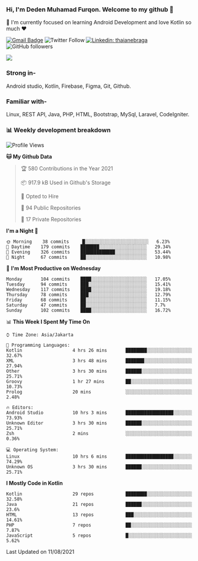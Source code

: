 ### Hi, I'm Deden Muhamad Furqon. Welcome to my github 👋

<!--
**furqoncreative/furqoncreative** is a ✨ _special_ ✨ repository because its `README.md` (this file) appears on your GitHub profile.

Here are some ideas to get you started:

- 🔭 I’m currently working on ...
- 👯 I’m looking to collaborate on ...
- 🤔 I’m looking for help with ...
- 💬 Ask me about ...
- 📫 How to reach me: ...
- 😄 Pronouns: ...
- ⚡ Fun fact: ...
-->

  🌱 I'm currently focused on learning Android Development and love Kotlin so much ❤ 

[![Gmail Badge](https://img.shields.io/badge/-furqoncreative24@gmail.com-c14438?style=flat-square&logo=Gmail&logoColor=white&link=mailto:furqoncreative24@gmail.com)](mailto:furqoncreative24@gmail.com)
![Twitter Follow](https://img.shields.io/twitter/follow/furqoncreative?label=Follow)
[![Linkedin: thaianebraga](https://img.shields.io/badge/-Deden_Muhamad_Furqon-blue?style=flat-square&logo=Linkedin&logoColor=white&link=https://www.linkedin.com/in/anmol-p-singh/)](https://www.linkedin.com/in/furqoncreative/)
![GitHub followers](https://img.shields.io/github/followers/furqoncreative?label=Follow&style=social)

<!--![Waka Readme](https://github.com/furqoncreative/furqoncreative/workflows/Waka%20Readme/badge.svg)-->

   <img src="https://github-readme-stats.sera5-dev.vercel.app/api?username=furqoncreative&hide=stars&show_icons=true&count_private=true&include_all_commits=true&title_color=#008080&icon_color=#008080&hide_border=true" width="">

### Strong in-

Android studio, Kotlin, Firebase, Figma, Git, Github.

### Familiar with-
Linux, REST API, Java, PHP, HTML, Bootstrap, MySql, Laravel, CodeIgniter.

### 📊 Weekly development breakdown

<!--START_SECTION:waka-->
![Profile Views](http://img.shields.io/badge/Profile%20Views-1-blue)

**🐱 My Github Data** 

> 🏆 580 Contributions in the Year 2021
 > 
> 📦 917.9 kB Used in Github's Storage 
 > 
> 💼 Opted to Hire
 > 
> 📜 94 Public Repositories 
 > 
> 🔑 17 Private Repositories  
 > 
**I'm a Night 🦉** 

```text
🌞 Morning    38 commits     █░░░░░░░░░░░░░░░░░░░░░░░░   6.23% 
🌆 Daytime    179 commits    ███████░░░░░░░░░░░░░░░░░░   29.34% 
🌃 Evening    326 commits    █████████████░░░░░░░░░░░░   53.44% 
🌙 Night      67 commits     ██░░░░░░░░░░░░░░░░░░░░░░░   10.98%

```
📅 **I'm Most Productive on Wednesday** 

```text
Monday       104 commits    ████░░░░░░░░░░░░░░░░░░░░░   17.05% 
Tuesday      94 commits     ███░░░░░░░░░░░░░░░░░░░░░░   15.41% 
Wednesday    117 commits    ████░░░░░░░░░░░░░░░░░░░░░   19.18% 
Thursday     78 commits     ███░░░░░░░░░░░░░░░░░░░░░░   12.79% 
Friday       68 commits     ██░░░░░░░░░░░░░░░░░░░░░░░   11.15% 
Saturday     47 commits     ██░░░░░░░░░░░░░░░░░░░░░░░   7.7% 
Sunday       102 commits    ████░░░░░░░░░░░░░░░░░░░░░   16.72%

```


📊 **This Week I Spent My Time On** 

```text
⌚︎ Time Zone: Asia/Jakarta

💬 Programming Languages: 
Kotlin                   4 hrs 26 mins       ████████░░░░░░░░░░░░░░░░░   32.67% 
XML                      3 hrs 48 mins       ███████░░░░░░░░░░░░░░░░░░   27.94% 
Other                    3 hrs 30 mins       ██████░░░░░░░░░░░░░░░░░░░   25.71% 
Groovy                   1 hr 27 mins        ██░░░░░░░░░░░░░░░░░░░░░░░   10.73% 
Prolog                   20 mins             ░░░░░░░░░░░░░░░░░░░░░░░░░   2.48%

🔥 Editors: 
Android Studio           10 hrs 3 mins       ██████████████████░░░░░░░   73.93% 
Unknown Editor           3 hrs 30 mins       ██████░░░░░░░░░░░░░░░░░░░   25.71% 
Zsh                      2 mins              ░░░░░░░░░░░░░░░░░░░░░░░░░   0.36%

💻 Operating System: 
Linux                    10 hrs 6 mins       ██████████████████░░░░░░░   74.29% 
Unknown OS               3 hrs 30 mins       ██████░░░░░░░░░░░░░░░░░░░   25.71%

```

**I Mostly Code in Kotlin** 

```text
Kotlin                   29 repos            ████████░░░░░░░░░░░░░░░░░   32.58% 
Java                     21 repos            ██████░░░░░░░░░░░░░░░░░░░   23.6% 
HTML                     13 repos            ███░░░░░░░░░░░░░░░░░░░░░░   14.61% 
PHP                      7 repos             ██░░░░░░░░░░░░░░░░░░░░░░░   7.87% 
JavaScript               5 repos             █░░░░░░░░░░░░░░░░░░░░░░░░   5.62%

```



 Last Updated on 11/08/2021
<!--END_SECTION:waka-->
